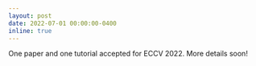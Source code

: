 ```yaml
---
layout: post
date: 2022-07-01 00:00:00-0400
inline: true
---
```


One paper and one tutorial accepted for ECCV 2022. More details soon!